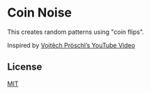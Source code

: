 # Coin Noise

This creates random patterns using "coin flips".

Inspired by [Vojtěch Pröschl’s YouTube Video](https://youtu.be/erI7k3lt4UY)

## License

[MIT](LICENSE)
